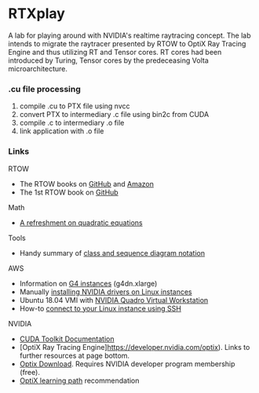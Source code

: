 # RTXplay
A lab for playing around with NVIDIA's realtime raytracing concept. The lab intends to migrate the raytracer presented by RTOW to OptiX Ray Tracing Engine and thus utilizing RT and Tensor cores. RT cores had been introduced by Turing, Tensor cores by the predeceasing Volta microarchitecture.

### .cu file processing
1. compile .cu to PTX file using nvcc
2. convert PTX to intermediary .c file using bin2c from CUDA
3. compile .c to intermediary .o file
4. link application with .o file

### Links
RTOW
- The RTOW books on [GitHub](https://github.com/RayTracing/raytracing.github.io) and [Amazon](https://www.amazon.de/gp/product/B0785N5QTC/ref=series_rw_dp_sw)
- The 1st RTOW book on [GitHub](https://raytracing.github.io/books/RayTracingInOneWeekend.html)

Math
- [A refreshment on quadratic equations](http://viclw17.github.io/2018/07/16/raytracing-ray-sphere-intersection/)

Tools
- Handy summary of [class and sequence diagram notation](http://umich.edu/~eecs381/handouts/UMLNotationSummary.pdf)

AWS
- Information on [G4 instances](https://aws.amazon.com/de/ec2/instance-types/g4/) (g4dn.xlarge)
- Manually [installing NVIDIA drivers on Linux instances](https://docs.aws.amazon.com/AWSEC2/latest/UserGuide/install-nvidia-driver.html#preinstalled-nvidia-driver)
- Ubuntu 18.04 VMI with [NVIDIA Quadro Virtual Workstation](https://aws.amazon.com/marketplace/pp/B07YV3B14W?qid=1607366456238&sr=0-3&ref_=srh_res_product_title)
- How-to [connect to your Linux instance using SSH](https://docs.aws.amazon.com/AWSEC2/latest/UserGuide/AccessingInstancesLinux.html)

NVIDIA
- [CUDA Toolkit Documentation](https://docs.nvidia.com/cuda/index.html)
- [OptiX Ray Tracing Engine]https://developer.nvidia.com/optix). Links to further resources at page bottom.
- [Optix Download](https://developer.nvidia.com/designworks/optix/download). Requires NVIDIA developer program membership (free).
- [OptiX learning path](https://forums.developer.nvidia.com/t/tutorials-webcasts/30022) recommendation
